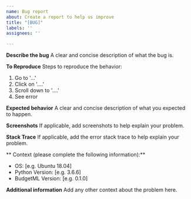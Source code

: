 ```yaml
---
name: Bug report
about: Create a report to help us improve
title: "[BUG]"
labels: ''
assignees: ''

---
```


**Describe the bug**
A clear and concise description of what the bug is.

**To Reproduce**
Steps to reproduce the behavior:
1. Go to '...'
2. Click on '....'
3. Scroll down to '....'
4. See error

**Expected behavior**
A clear and concise description of what you expected to happen.

**Screenshots**
If applicable, add screenshots to help explain your problem.

**Stack Trace**
If applicable, add the error stack trace to help explain your problem.

** Context (please complete the following information):**
 - OS: [e.g. Ubuntu 18.04]
 - Python Version: [e.g. 3.6.6]
 - BudgetML Version: [e.g. 0.1.0]

**Additional information**
Add any other context about the problem here.
